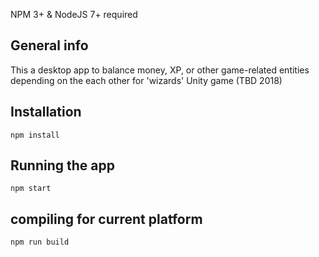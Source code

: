 NPM 3+ & NodeJS 7+ required

## General info
This a desktop app to balance money, XP, or other game-related entities depending on the each other for 'wizards' Unity game (TBD 2018)

## Installation
`npm install`

## Running the app
`npm start`

## compiling for current platform
`npm run build`